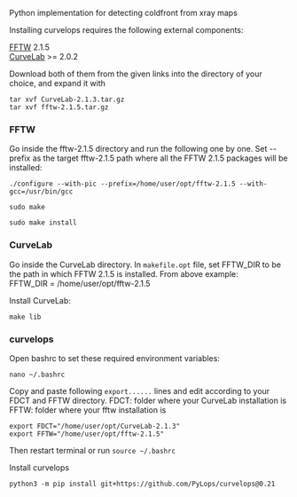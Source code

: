Python implementation for detecting coldfront from xray maps


Installing curvelops requires the following external components:

[FFTW](http://www.fftw.org/download.html) 2.1.5\
[CurveLab](http://curvelet.org/software.html) >= 2.0.2

Download both of them from the given links into the directory of your choice, and expand it with
```
tar xvf CurveLab-2.1.3.tar.gz
tar xvf fftw-2.1.5.tar.gz
```


### FFTW
Go inside the fftw-2.1.5 directory and run the following one by one. Set --prefix as the target fftw-2.1.5 path where all the FFTW 2.1.5 packages will be installed:
```
./configure --with-pic --prefix=/home/user/opt/fftw-2.1.5 --with-gcc=/usr/bin/gcc
```
```
sudo make
```
```
sudo make install
```

### CurveLab
Go inside the CurveLab directory. In ```makefile.opt``` file, set FFTW_DIR to be the path in which FFTW 2.1.5 is installed. From above example:\
FFTW_DIR = 	/home/user/opt/fftw-2.1.5

Install CurveLab: 
```
make lib
```


### curvelops
Open bashrc to set these required environment variables:
```
nano ~/.bashrc
```
Copy and paste following ```export......``` lines and edit according to your FDCT and FFTW directory.
FDCT: folder where your CurveLab installation is
FFTW: folder where your fftw installation is
```
export FDCT="/home/user/opt/CurveLab-2.1.3"
export FFTW="/home/user/opt/fftw-2.1.5"
```
Then restart terminal or run ```source ~/.bashrc```

Install curvelops
```
python3 -m pip install git+https://github.com/PyLops/curvelops@0.21
```



